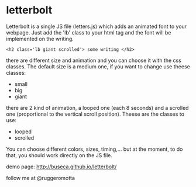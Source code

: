 letterbolt
==========

Letterbolt is a single JS file (letters.js) which adds an animated font to your webpage.
Just add the 'lb' class to your html tag and the font will be implemented on the writing.

	<h2 class='lb giant scrolled'> some writing </h2>


there are different size and animation and you can choose it with the css classes.
The default size is a medium one, if you want to change use theese classes:

- small
- big
- giant

there are 2 kind of animation, a looped one (each 8 seconds) and a scrolled one (proportional to the vertical scroll position).
Theese are the classes to use:

- looped
- scrolled

You can choose different colors, sizes, timing,... but at the moment, to do that, you should work directly on the JS file.



demo page: http://buseca.github.io/letterbolt/

follow me at @ruggeromotta